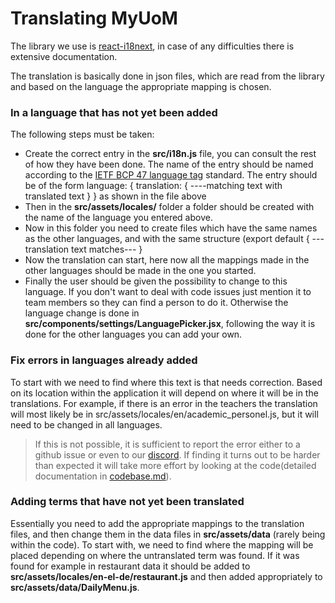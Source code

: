 # Translating MyUoM

The library we use is [react-i18next](https://react.i18next.com/), in case of any difficulties there is extensive documentation.

The translation is basically done in json files, which are read from the library and based on the language the appropriate mapping is chosen.

### In a language that has not yet been added

The following steps must be taken:

- Create the correct entry in the **src/i18n.js** file, you can consult the rest of how they have been done. The name of the entry should be named according to the [IETF BCP 47 language tag](https://en.wikipedia.org/wiki/IETF_language_tag#List_of_common_primary_language_subtags) standard.
  The entry should be of the form language: { translation: {
  ----matching text with translated text
  }
  } as shown in the file above
- Then in the **src/assets/locales/** folder a folder should be created with the name of the language you entered above.
- Now in this folder you need to create files which have the same names as the other languages, and with the same structure (export default { ---translation text matches--- }
- Now the translation can start, here now all the mappings made in the other languages should be made in the one you started.
- Finally the user should be given the possibility to change to this language. If you don't want to deal with code issues just mention it to team members so they can find a person to do it. Otherwise the language change is done in **src/components/settings/LanguagePicker.jsx**, following the way it is done for the other languages you can add your own.

### Fix errors in languages already added

To start with we need to find where this text is that needs correction. Based on its location within the application it will depend on where it will be in the translations. For example, if there is an error in the teachers the translation will most likely be in src/assets/locales/en/academic_personel.js, but it will need to be changed in all languages.

> If this is not possible, it is sufficient to report the error either to a github issue or even to our [discord](https://discord.gg/nzMJpRYxp6).
If finding it turns out to be harder than expected it will take more effort by looking at the code(detailed documentation in [codebase.md](codebase.md)).

### Adding terms that have not yet been translated

Essentially you need to add the appropriate mappings to the translation files, and then change them in the data files in **src/assets/data** (rarely being within the code).
To start with, we need to find where the mapping will be placed depending on where the untranslated term was found. If it was found for example in restaurant data it should be added to **src/assets/locales/en-el-de/restaurant.js** and then added appropriately to **src/assets/data/DailyMenu.js**.
